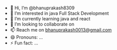 - 👋 Hi, I’m @bhanuprakash8309
- 👀 I’m interested in  java Full Stack Development
- 🌱 I’m currently learning  java and react
- 💞️ I’m looking to collaborate on 
- 📫 Reach me on bhanuprakash0013@gmail.com
- 😄 Pronouns: ...
- ⚡ Fun fact: ...

<!---
bhanuprakash8309/bhanuprakash8309 is a ✨ special ✨ repository because its `README.md` (this file) appears on your GitHub profile.
You can click the Preview link to take a look at your changes.
--->
